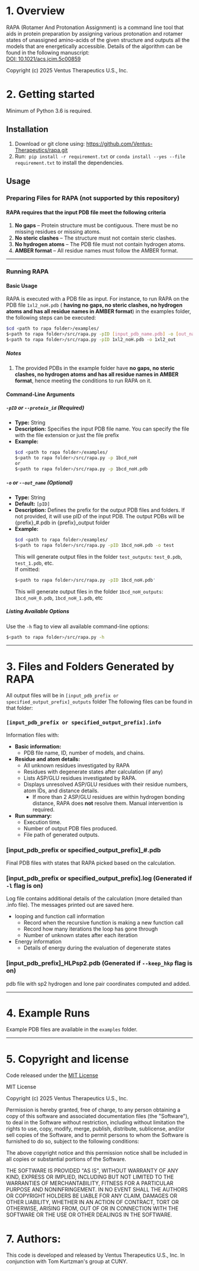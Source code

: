 # 1. Overview
RAPA (Rotamer And Protonation Assignment) is a command line tool that aids in protein preparation by assigning various protonation and rotamer states of unassigned amino-acids of the given structure and outputs all the models that are energetically accessible. Details of the algorithm can be found in the following manuscript:\
[DOI: 10.1021/acs.jcim.5c00859](https://pubs.acs.org/doi/full/10.1021/acs.jcim.5c00859)

Copyright (c) 2025 Ventus Therapeutics U.S., Inc.


# 2. Getting started

Minimum of Python 3.6 is required.

## Installation
1. Download or git clone using: https://github.com/Ventus-Therapeutics/rapa.git
2. Run:  ``` pip install -r requirement.txt ``` or ``` conda install --yes --file requirement.txt ``` to install the dependencies.


## Usage
### Preparing Files for RAPA (not supported by this repository)
#### RAPA requires that the input PDB file meet the following criteria
1. **No gaps** – Protein structure must be contiguous. There must be no missing residues or missing atoms.  
2. **No steric clashes** – The structure must not contain steric clashes.  
3. **No hydrogen atoms** – The PDB file must not contain hydrogen atoms.  
4. **AMBER format** – All residue names must follow the AMBER format.  

---
### Running RAPA  

#### Basic Usage  
RAPA is executed with a PDB file as input. For instance, to run RAPA on the PDB file `1xl2_noH.pdb` ( **having no gaps, no steric clashes, no hydrogen atoms and has all residue names in AMBER format**) in the examples folder, the following steps can be executed:
``` bash
$cd <path to rapa folder>/examples/
$<path to rapa folder>/src/rapa.py -pID [input_pdb_name.pdb] -o [out_name]   
$<path to rapa folder>/src/rapa.py -pID 1xl2_noH.pdb -o 1xl2_out  
```
##### Notes
1. The provided PDBs in the example folder have **no gaps, no steric clashes, no hydrogen atoms and has all residue names in AMBER format**, hence meeting the conditions to run RAPA on it.

#### Command-Line Arguments  

##### `-pID` or `--protein_id` (Required)  
- **Type:** String  
- **Description:** Specifies the input PDB file name. You can specify the file with the file extension or just the file prefix
- **Example:**  
  ```bash 
  $cd <path to rapa folder>/examples/
  $<path to rapa folder>/src/rapa.py -p 1bcd_noH
  or
  $<path to rapa folder>/src/rapa.py -p 1bcd_noH.pdb
  ```

##### `-o` or `--out_name` (Optional)  
- **Type:** String  
- **Default:** `[pID]`  
- **Description:** Defines the prefix for the output PDB files and folders. If not provided, it will use pID of the input PDB. The output PDBs will be {prefix}_#.pdb in {prefix}_output folder
- **Example:**  
  ```bash  
  $cd <path to rapa folder>/examples/
  $<path to rapa folder>/src/rapa.py -pID 1bcd_noH.pdb -o test 
  ```  
  This will generate output files in the folder `test_outputs`: `test_0.pdb`, `test_1.pdb`, etc.  
  If omitted: 
  ```bash  
  $<path to rapa folder>/src/rapa.py -pID 1bcd_noH.pdb'  
  ```
  This will generate output files in the folder `1bcd_noH_outputs`: `1bcd_noH_0.pdb`, `1bcd_noH_1.pdb`, etc
  

##### Listing Available Options  
Use the `-h` flag to view all available command-line options:  
```bash  
$<path to rapa folder>/src/rapa.py -h  
```

---
# 3. Files and Folders Generated by RAPA  
All output files will be in `[input_pdb_prefix or specified_output_prefix]_outputs` folder
The following files can be found in that folder:

### `[input_pdb_prefix or specified_output_prefix].info`
Information files with:  
- **Basic information:**  
  - PDB file name, ID, number of models, and chains.  
- **Residue and atom details:**
  - All unknown residues investigated by RAPA
  - Residues with degenerate states after calculation (if any)
  - Lists ASP/GLU residues investigated by RAPA.  
  - Displays unresolved ASP/GLU residues with their residue numbers, atom IDs, and distance details.  
      - If more than 2 ASP/GLU residues are within hydrogen bonding distance, RAPA does **not** resolve them. Manual intervention is required.  
- **Run summary:**  
  - Execution time.  
  - Number of output PDB files produced.  
  - File path of generated outputs.  

### [input_pdb_prefix or specified_output_prefix]_#.pdb   
Final PDB files with states that RAPA picked based on the calculation.
### [input_pdb_prefix or specified_output_prefix].log (Generated if `-l` flag is on)
Log file contains additional details of the calculation (more detailed than .info file). The messages printed out are saved here.
- looping and function call information
  -  Record when the recursive function is making a new function call
  -  Record how many iterations the loop has gone through
  -  Number of unknown states after each iteration
- Energy information
  - Details of energy during the evaluation of degenerate states

### [input_pdb_prefix]_HLPsp2.pdb  (Generated if `--keep_hkp` flag is on)
pdb file with sp2 hydrogen and lone pair coordinates computed and added.  


---
# 4. Example Runs  
Example PDB files are available in the `examples` folder.

---
# 5. Copyright and license
Code released under the [MIT License](https://github.com/Ventus-Therapeutics/rapa/blob/main/LICENSE)


MIT License
 

Copyright (c) 2025 Ventus Therapeutics U.S., Inc.

Permission is hereby granted, free of charge, to any person obtaining a copy
of this software and associated documentation files (the "Software"), to deal
in the Software without restriction, including without limitation the rights
to use, copy, modify, merge, publish, distribute, sublicense, and/or sell
copies of the Software, and to permit persons to whom the Software is
furnished to do so, subject to the following conditions:

 

The above copyright notice and this permission notice shall be included in all
copies or substantial portions of the Software.

 

THE SOFTWARE IS PROVIDED "AS IS", WITHOUT WARRANTY OF ANY KIND, EXPRESS OR
IMPLIED, INCLUDING BUT NOT LIMITED TO THE WARRANTIES OF MERCHANTABILITY,
FITNESS FOR A PARTICULAR PURPOSE AND NONINFRINGEMENT. IN NO EVENT SHALL THE
AUTHORS OR COPYRIGHT HOLDERS BE LIABLE FOR ANY CLAIM, DAMAGES OR OTHER
LIABILITY, WHETHER IN AN ACTION OF CONTRACT, TORT OR OTHERWISE, ARISING FROM,
OUT OF OR IN CONNECTION WITH THE SOFTWARE OR THE USE OR OTHER DEALINGS IN THE
SOFTWARE.


# 7. Authors:
This code is developed and released by Ventus Therapeutics U.S., Inc.
In conjunction with Tom Kurtzman's group at CUNY.
